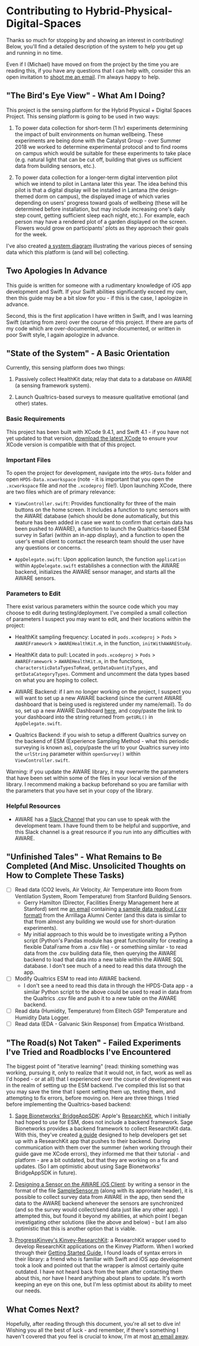 # Contributing to Hybrid-Physical-Digital-Spaces

Thanks so much for stopping by and showing an interest in contributing! Below, you'll find a detailed description of the system to help you get up and running in no time.

Even if I (Michael) have moved on from the project by the time you are reading this, if you have any questions that I can help with, consider this an open invitation to [shoot me an email](mailto:coopermj@stanford.edu). I'm always happy to help.

## "The Bird's Eye View" - What Am I Doing?

This project is the sensing platform for the Hybrid Physical + Digital Spaces Project. This sensing platform is going to be used in two ways:

1. To power data collection for short-term (1 hr) experiments determining the impact of built environments on human wellbeing. These experiments are being done with the Catalyst Group - over Summer 2018 we worked to determine experimental protocol and to find rooms on campus which would be suitable for these experiments to take place (e.g. natural light that can be cut off, building that gives us sufficient data from building sensors, etc.).

2. To power data collection for a longer-term digital intervention pilot which we intend to pilot in Lantana later this year. The idea behind this pilot is that a digital display will be installed in Lantana (the design-themed dorm on campus), the displayed image of which varies depending on users' progress toward goals of wellbeing (these will be determined before installation, but may include increasing one's daily step count, getting sufficient sleep each night, etc.). For example, each person may have a rendered plot of a garden displayed on the screen. Flowers would grow on participants' plots as they approach their goals for the week.

I've also created [a system diagram](https://docs.google.com/presentation/d/1LOPQ9DrceVtQM-4Q3sGZyE6UcYlD4UMBH01ypuS9-ck/edit?usp=sharing) illustrating the various pieces of sensing data which this platform is (and will be) collecting.

## Two Apologies In Advance

This guide is written for someone with a rudimentary knowledge of iOS app development and Swift. If your Swift abilities significantly exceed my own, then this guide may be a bit slow for you - if this is the case, I apologize in advance.

Second, this is the first application I have written in Swift, and I was learning Swift (starting from zero) over the course of this project. If there are parts of my code which are over-documented, under-documented, or written in poor Swift style, I again apologize in advance.

## "State of the System" - A Basic Orientation

Currently, this sensing platform does two things:

1. Passively collect HealthKit data; relay that data to a database on AWARE (a sensing framework system).

2. Launch Qualtrics-based surveys to measure qualitative emotional (and other) states.

### Basic Requirements

This project has been built with XCode 9.4.1, and Swift 4.1 - if you have not yet updated to that version, [download the latest XCode](https://developer.apple.com/xcode/downloads/) to ensure your XCode version is compatible with that of this project.

### Important Files

To open the project for development, navigate into the `HPDS-Data` folder and open `HPDS-Data.xcworkspace` (note - it is important that you open the `.xcworkspace` file and _not_ the `.xcodeproj` file!). Upon launching XCode, there are two files which are of primary relevance:

- `ViewController.swift`: Provides functionality for three of the main buttons on the home screen. It includes a function to sync sensors with the AWARE database (which should be done automatically, but this feature has been added in case we want to confirm that certain data has been pushed to AWARE), a function to launch the Qualtrics-based ESM survey in Safari (within an in-app display), and a function to open the user's email client to contact the research team should the user have any questions or concerns.

- `AppDelegate.swift`: Upon application launch, the function `application` within `AppDelegate.swift` establishes a connection with the AWARE backend, initializes the AWARE sensor manager, and starts all the AWARE sensors.

### Parameters to Edit

There exist various parameters within the source code which you may choose to edit during testing/deployment. I've compiled a small collection of parameters I suspect you may want to edit, and their locations within the project:

- HealthKit sampling frequency: Located in `pods.xcodeproj` > `Pods` > `AWAREFramework` > `AWAREHealthKit.m`, in the function, `initWithAWAREStudy`.

- HealthKit data to pull: Located in `pods.xcodeproj` > `Pods` > `AWAREFramework` > `AWAREHealthKit.m`, in the functions, `charactersticDataTypesToRead`, `getDataQuantityTypes`, and `getDataCategoryTypes`. Comment and uncomment the data types based on what you are hoping to collect.

- AWARE Backend: if I am no longer working on the project, I suspect you will want to set up a new AWARE backend (since the current AWARE dashboard that is being used is registered under my name/email). To do so, set up a new AWARE Dashboard [here](http://www.awareframework.com), and copy/paste the link to your dashboard into the string returned from `getURL()` in `AppDelegate.swift`.

- Qualtrics Backend: if you wish to setup a different Qualtrics survey on the backend of ESM (Experience Sampling Method - what this periodic surveying is known as), copy/paste the url to your Qualtrics survey into the `urlString` parameter within `openSurvey()` within `ViewController.swift`.

Warning: if you update the AWARE library, it may overwrite the parameters that have been set within some of the files in your local version of the library. I recommend making a backup beforehand so you are familiar with the parameters that you have set in your copy of the library.

### Helpful Resources

- AWARE has a [Slack Channel](http://www.awareframework.com:3000) that you can use to speak with the development team. I have found them to be helpful and supportive, and this Slack channel is a great resource if you run into any difficulties with AWARE.

## "Unfinished Tales" - What Remains to Be Completed (And Misc. Unsolicited Thoughts on How to Complete These Tasks)

- [ ] Read data (CO2 levels, Air Velocity, Air Temperature into Room from Ventilation System, Room Temperature) from Stanford Building Sensors.
	- Gerry Hamilton (Director, Facilities Energy Management here at Stanford) sent me [an email](https://drive.google.com/file/d/1ukx_KIGBWKWfiGk27PwvcqRQ-dvpJzpI/view?usp=sharing) containing [a sample data readout (.csv format)](https://drive.google.com/open?id=1ba-C1rVjnYvx8Fmq04Aau6OSlyy4ayrA) from the Arrillaga Alumni Center (and this data is similar to that from almost any building we would use for short-duration experiments).
	- My initial approach to this would be to investigate writing a Python script (Python's Pandas module has great functionality for creating a flexible DataFrame from a .csv file) - or something similar - to read data from the .csv building data file, then querying the AWARE backend to load that data into a new table within the AWARE SQL database. I don't see much of a need to read this data through the app.
- [ ] Modify Qualtrics ESM to read into AWARE backend.
	- I don't see a need to read this data in through the HPDS-Data app - a similar Python script to the above could be used to read in data from the Qualtrics .csv file and push it to a new table on the AWARE backend.
- [ ] Read data (Humidity, Temperature) from Elitech GSP Temperature and Humidity Data Logger.
- [ ] Read data (EDA - Galvanic Skin Response) from Empatica Wristband.

## "The Road(s) Not Taken" - Failed Experiments I've Tried and Roadblocks I've Encountered

The biggest point of "iterative learning" (read: thinking something was working, pursuing it, only to realize that it would not, in fact, work as well as I'd hoped - or at all) that I experienced over the course of development was in the realm of setting up the ESM backend. I've compiled this list so that you may save the time that I spent setting them up, testing them, and attempting to fix errors, before moving on. Here are three things I tried before implementing the Qualtrics-based backend:

1. [Sage Bionetworks' BridgeAppSDK](https://github.com/Sage-Bionetworks/BridgeAppSDK): Apple's [ResearchKit](), which I initially had hoped to use for ESM, does not include a backend framework. Sage Bionetworks provides a backend framework to collect ResearchKit data. With this, they've created [a guide](https://developer.sagebridge.org/articles/ios_get_started.html) designed to help developers get set up with a ResearchKit app that pushes to their backend. During communication with them over the summer (when working through their guide gave me XCode errors), they informed me that their tutorial - and platform - are a bit outdated, but that they are working on a fix and updates. (So I am optimistic about using Sage Bionetworks' BridgeAppSDK in future).

2. [Designing a Sensor on the AWARE iOS Client](https://github.com/tetujin/aware-client-ios): by writing a sensor in the format of the file [SampleSensor.m](https://github.com/tetujin/AWAREFramework-iOS/blob/master/Example/AWAREFramework/SampleSensor.m) (along with its approriate header), it is possible to collect survey data from AWARE in the app, then send the data to the AWARE backend whenever the sensors are synchronized (and so the survey would collect/send data just like any other app). I attempted this, but found it beyond my abilities, at which point I began investigating other solutions (like the above and below) - but I am also optimistic that this is another option that is viable.

3. [ProgressKinvey's Kinvey-ResearchKit](https://github.com/Kinvey/kinvey-researchkit): a ResearchKit wrapper used to develop ResearchKit applications on the Kinvey Platform. When I worked through their [Getting Started Guide](https://devcenter.kinvey.com/ios/guides/getting-started), I found loads of syntax errors in their library: a friend who is familiar with Swift and iOS app development took a look and pointed out that the wrapper is almost certainly quite outdated. I have not heard back from the team after contacting them about this, nor have I heard anything about plans to update. It's worth keeping an eye on this one, but I'm less optimist about its ability to meet our needs.

## What Comes Next?

Hopefully, after reading through this document, you're all set to dive in! Wishing you all the best of luck - and remember, if there's something I haven't covered that you feel is crucial to know, I'm at most [an email away](mailto:coopermj@stanford.edu).